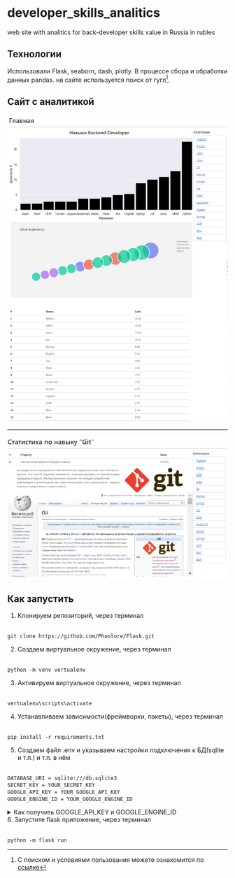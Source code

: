 # developer_skills_analitics
web site with analitics for back-developer skills value in Russia in rubles
## Технологии
Использовали Flask, seaborn, dash, plotly. В процессе сбора и обработки данных pandas. на сайте используется поиск от гугл[^1].

[^1]: С поиском и условиями пользования можете ознакомится по [ссылке](https://developers.google.com/custom-search/v1/overview)


## Сайт с аналитикой
![Главная страница](app/static/files/index.jpg "Главная страница")

<hr></hr>

![Страница навыка](app/static/files/Skill.jpg "Страница навыка")
## Как запустить
1. Клонируем репозиторий, через терминал

```comandline

git clone https://github.com/Phoolore/Flask.git

```

2. Создаем виртуальное окружение, через терминал

```comandline

python -m venv vertualenv

```

3. Активируем виртуальное окружение, через терминал

```comandline

vertualenv\scripts\activate

```

4. Устанавливаем зависимости(фреймворки, пакеты), через терминал

```comandline

pip install -r requirements.txt

```

5. Создаем файл .env и указываем настройки подключения к БД(sqlite и т.п.) и т.п. в нём

```text

DATABASE_URI = sqlite:///db.sqlite3
SECRET_KEY = YOUR_SECRET_KEY
GOOGLE_API_KEY = YOUR_GOOGLE_API_KEY
GOOGLE_ENGINE_ID = YOUR_GOOGLE_ENGINE_ID

```
<details> 
<summary>Как получить GOOGLE_API_KEY и GOOGLE_ENGINE_ID</summary> 
 
1. Шаг 1: Создаем приложение для регистрации на него API_KEY и ENGINE_ID по [ссылке](https://console.cloud.google.com/projectcreate). 
2. Шаг 2: Регестрируем поисковую строку по  [ссылке](https://programmablesearchengine.google.com/controlpanel/all), в "Что искать?" выбираем "Поиск на определенных сайтах и веб-страницах" и в поле вводим "ru.wikipedia.org" без кавычек, нажимаем добавить справа от поля и создать внизу формы
3. Шаг 3: Вас перекидывает на страницу, где есть код html.
    ```html
    <script async src="https://cse.google.com/cse.js?cx=111a111aa11111a11">
    </script>
    <div class="gcse-search"></div>
    ```
4. Шаг 4: Копируем значения cx, в примере это 111a111aa11111a11, это и есть ENGINE_ID, записываем в .env вместо YOUR_GOOGLE_ENGINE_ID.
5. Шаг 5: Переходим по следующей [ссылке](https://developers.google.com/custom-search/v1/overview) и нажимаем на большую синюю кнопку с надписью "Get a Key". 
6. Шаг 6: Выбираем недавно созданный проект и нажимаем синюю кнопку справа снизу "Next". 
7. Шаг 7: В появившемся окошке после загрузки нажимаем синюю кнопку "SHOW KEY", это API_KEY, записываем в .env вместо YOUR_GOOGLE_API_KEY. 
 
</details>
6. Запустите flask приложение, через терминал

```comandline

python -m flask run

```
